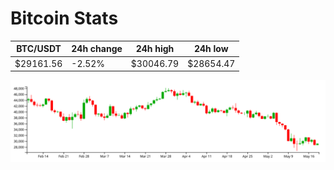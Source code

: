 # Bitcoin Stats

BTC/USDT|24h change|24h high|24h low|
|---|---|---|---|
|$29161.56|-2.52%|$30046.79|$28654.47|

<img src="./chart.svg">
